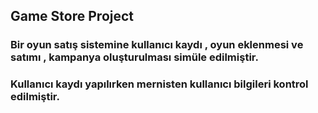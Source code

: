 ## Game Store Project
### Bir oyun satış sistemine kullanıcı kaydı , oyun eklenmesi ve satımı , kampanya oluşturulması simüle edilmiştir. 
### Kullanıcı kaydı yapılırken mernisten kullanıcı bilgileri kontrol edilmiştir.  